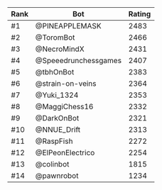 Rank|Bot|Rating
---|---|---
#1|@PINEAPPLEMASK|2483
#2|@ToromBot|2466
#3|@NecroMindX|2431
#4|@Speeedrunchessgames|2407
#5|@tbhOnBot|2383
#6|@strain-on-veins|2364
#7|@Yuki_1324|2353
#8|@MaggiChess16|2332
#9|@DarkOnBot|2321
#10|@NNUE_Drift|2313
#11|@RaspFish|2272
#12|@ElPeonElectrico|2254
#13|@colinbot|1815
#14|@pawnrobot|1234
